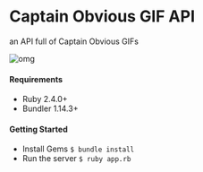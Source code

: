 # Captain Obvious GIF API
an API full of Captain Obvious GIFs

![omg](public/omg.gif)


#### Requirements
- Ruby 2.4.0+
- Bundler 1.14.3+

#### Getting Started
- Install Gems
`$ bundle install`
- Run the server
`$ ruby app.rb`
